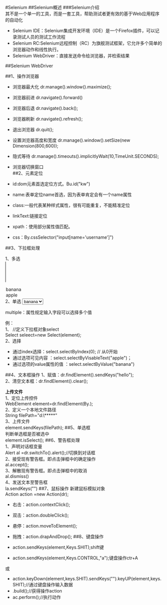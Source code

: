 #Selenium
##Selenium概述
###Selenium介绍  
其不是一个单一的工具，而是一套工具，帮助测试者更有效的基于Web应用程序的自动化

* Selenium IDE：Selenium集成开发环境（IDE）是一个Firefox插件，可以记录测试人员的测试工作流程
* Selenium RC:Selenium远程控制（RC）为旗舰测试框架，它允许多个简单的浏览器动作和线性执行。
* Selenium WebDriver：直接发送命令给浏览器，并检索结果

##Selenium WebDriver

##1、操作浏览器
* 浏览器最大化  dr.manage().window().maximize();
* 浏览器前进   dr.navigate().forward()  
* 浏览器后退  dr.navigate().back();  
* 浏览器刷新  dr.navigate().refresh();
* 退出浏览器   dr.quit();
* 设置浏览器高度和宽度  dr.manage().window().setSize(new Dimension(800,600));
* 隐式等待  dr.manage().timeouts().implicitlyWait(10,TimeUnit.SECONDS);
* 浏览器切换窗口   
##2、元素定位

* id:dom元素首选定位方式。Bu.id("kw")
* name:表单定位name首选，因为表单肯定会有一个name属性
* class:一般代表某种样式属性，很有可能重复，不能精准定位
* linkText:链接定位
* xpath：使用部分属性值匹配。
* css：By.cssSelector("input[name='username']")

##3、下拉框处理 
  
1、多选   
<select id="fruits"  multiple="multiple">  
<option value="banana" >banana</option>  
<option value="apple">apple</option>  
</select>    
2、单选  
<select id="fruits" >  
<option value="banana" >banana</option>  
<option value="apple">apple</option>  
</select>  
  
multiple：属性规定输入字段可以选择多个值

例：  
1、 //定义下拉框对象select  
Select seleect=new Select(element);   
2、选择

* 通过index选择：select.selectByIndex(0); // 从0开始   
* 通过选项可见内容 ：select.selectByVisableText("apple")；  
* 通过选项的value属性的值 ：select.selectByValue("banana")  


##4、文本框操作
1、赋值：dr.findElement().sendKeys("hello");  
2、清空文本框：dr.findElement().clear();

**上传文件**  
1、定位上传控件  
WebElement element=dr.findElement(By.);  
2、定义一个本地文件路径  
String filePath="d:\\*****"  
3、上传文件  
element.sendKeys(filePath);
##5、单选框  
判断单选框是否被选中  
element.isSelect();
##6、警告框处理  
1、声明对话框变量  
Alert al =dr.switchTo().alert();//切换到对话框  
2、接受现有警告框。即点击弹框中的确定操作  
al.accept();  
3、解散现有警告框。即点击弹框中的取消  
al.dismiss()  
4、发送文本至警告框  
la.sendKeys("")
##7、鼠标操作
新建鼠标模拟对象  
Action action =new Action(dr);

* 右击：action.contextClick();
* 双击：action.doubleClick();
* 悬停：action.moveToElement();
* 拖拽：action.drapAndDrop();
##8、键盘操作

* action.sendKeys(element,Keys.SHIT);shift键
* action.sendKeys(element,Keys.CONTROL,"a");键盘操作ctr+A

或

* action.keyDown(element,keys.SHIT).sendKeys("").keyUP(element,keys.SHIT);//通过键盘操作输入数据
* .build();//获得操作action
* ac.perform();//执行动作
